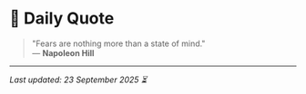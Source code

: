 # 📜 Daily Quote

> "Fears are nothing more than a state of mind."  
> — **Napoleon Hill**

---

_Last updated: 23 September 2025 ⏳_
